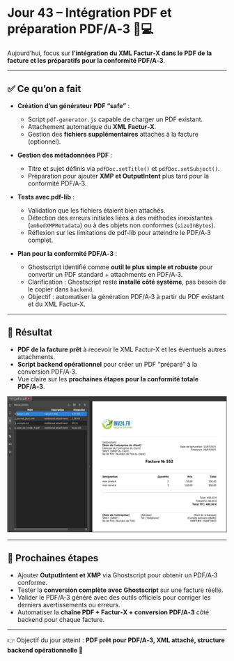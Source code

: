 # Jour 43 – Intégration PDF et préparation PDF/A‑3 📝💻

Aujourd’hui, focus sur **l’intégration du XML Factur‑X dans le PDF de la facture et les préparatifs pour la conformité PDF/A‑3**.

---

## ✅ Ce qu’on a fait

- **Création d’un générateur PDF “safe”** :  
  - Script `pdf-generator.js` capable de charger un PDF existant.  
  - Attachement automatique du **XML Factur‑X**.  
  - Gestion des **fichiers supplémentaires** attachés à la facture (optionnel).  

- **Gestion des métadonnées PDF** :  
  - Titre et sujet définis via `pdfDoc.setTitle()` et `pdfDoc.setSubject()`.  
  - Préparation pour ajouter **XMP et OutputIntent** plus tard pour la conformité PDF/A‑3.

- **Tests avec pdf-lib** :  
  - Validation que les fichiers étaient bien attachés.  
  - Détection des erreurs initiales liées à des méthodes inexistantes (`embedXMPMetadata`) ou à des objets non conformes (`sizeInBytes`).  
  - Réflexion sur les limitations de pdf-lib pour atteindre le PDF/A‑3 complet.

- **Plan pour la conformité PDF/A‑3** :  
  - Ghostscript identifié comme **outil le plus simple et robuste** pour convertir un PDF standard + attachments en PDF/A‑3.  
  - Clarification : Ghostscript reste **installé côté système**, pas besoin de le copier dans `backend`.  
  - Objectif : automatiser la génération PDF/A‑3 à partir du PDF existant et du XML Factur‑X.

---

## 💪 Résultat

- **PDF de la facture prêt** à recevoir le XML Factur‑X et les éventuels autres attachments.  
- **Script backend opérationnel** pour créer un PDF “préparé” à la conversion PDF/A‑3.  
- Vue claire sur les **prochaines étapes pour la conformité totale PDF/A‑3**.
  
![PDF-A3](../images/jour43/pdf-a3.png)

---

## 📌 Prochaines étapes

- Ajouter **OutputIntent et XMP** via Ghostscript pour obtenir un PDF/A‑3 conforme.  
- Tester la **conversion complète avec Ghostscript** sur une facture réelle.  
- Valider le PDF/A‑3 généré avec des outils officiels pour corriger les derniers avertissements ou erreurs.  
- Automatiser la **chaîne PDF + Factur‑X + conversion PDF/A‑3** côté backend pour chaque facture.

---

👉 Objectif du jour atteint : **PDF prêt pour PDF/A‑3, XML attaché, structure backend opérationnelle 🚀**
